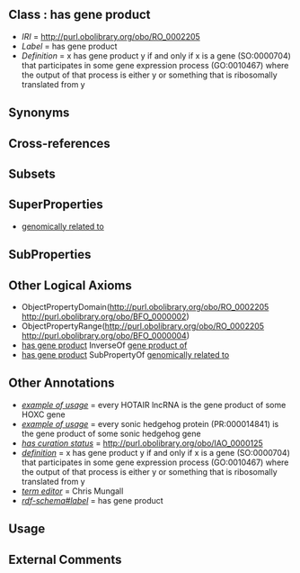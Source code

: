 
## Class : has gene product

 * *IRI* = http://purl.obolibrary.org/obo/RO_0002205
 * *Label* = has gene product
 * *Definition* = x has gene product y if and only if x is a gene (SO:0000704) that participates in some gene expression process (GO:0010467) where the output of that process is either y or something that is ribosomally translated from y

## Synonyms


## Cross-references


## Subsets


## SuperProperties

 * [genomically related to](../../RO/30/RO_0002330.md)

## SubProperties


## Other Logical Axioms

 * ObjectPropertyDomain(<http://purl.obolibrary.org/obo/RO_0002205> <http://purl.obolibrary.org/obo/BFO_0000002>)
 * ObjectPropertyRange(<http://purl.obolibrary.org/obo/RO_0002205> <http://purl.obolibrary.org/obo/BFO_0000004>)
 * [has gene product](../../RO/05/RO_0002205.md) InverseOf [gene product of](../../RO/04/RO_0002204.md)
 * [has gene product](../../RO/05/RO_0002205.md) SubPropertyOf [genomically related to](../../RO/30/RO_0002330.md)

## Other Annotations

 * *[example of usage](../../IAO/12/IAO_0000112.md)* = every HOTAIR lncRNA is the gene product of some HOXC gene
 * *[example of usage](../../IAO/12/IAO_0000112.md)* = every sonic hedgehog protein (PR:000014841) is the gene product of some sonic hedgehog gene
 * *[has curation status](../../IAO/14/IAO_0000114.md)* = http://purl.obolibrary.org/obo/IAO_0000125
 * *[definition](../../IAO/15/IAO_0000115.md)* = x has gene product y if and only if x is a gene (SO:0000704) that participates in some gene expression process (GO:0010467) where the output of that process is either y or something that is ribosomally translated from y
 * *[term editor](../../IAO/17/IAO_0000117.md)* = Chris Mungall
 * *[rdf-schema#label](../../el/rdf-schema#label.md)* = has gene product

## Usage


## External Comments

